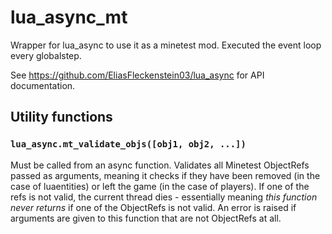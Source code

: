 # lua_async_mt
Wrapper for lua_async to use it as a minetest mod.
Executed the event loop every globalstep.

See https://github.com/EliasFleckenstein03/lua_async for API documentation.

## Utility functions

### `lua_async.mt_validate_objs([obj1, obj2, ...])`
Must be called from an async function.
Validates all Minetest ObjectRefs passed as arguments, meaning it checks if they have been removed (in the case of luaentities) or left the game (in the case of players). If one of the refs is not valid, the current thread dies - essentially meaning _this function never returns_ if one of the ObjectRefs is not valid. An error is raised if arguments are given to this function that are not ObjectRefs at all.
